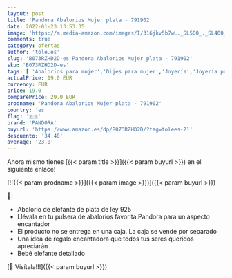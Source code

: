 ```yaml
---
layout: post
title: 'Pandora Abalorios Mujer plata - 791902'
date: 2022-01-23 13:53:35
image: 'https://m.media-amazon.com/images/I/316jkv5b7wL._SL500_._SL400_.jpg'
comments: true
category: ofertas
author: 'tole.es'
slug: 'B073RZHD2D-es Pandora Abalorios Mujer plata - 791902'
sku: 'B073RZHD2D-es'
tags: [ 'Abalorios para mujer','Dijes para mujer','Joyería','Joyería para mujer','pandora', ]
actualPrice: 19.0 EUR
currency: EUR
price: 19.0
comparePrice: 29.0 EUR
prodname: 'Pandora Abalorios Mujer plata - 791902'
country: 'es'
flag: '🇪🇸'
brand: 'PANDORA'
buyurl: 'https://www.amazon.es/dp/B073RZHD2D/?tag=tolees-21'
descuento: '34.48'
average: '23.0'
---
```


Ahora mismo tienes [{{< param title >}}]({{< param buyurl >}}) en el siguiente enlace!

[![{{< param prodname >}}]({{< param image >}})]({{< param buyurl >}})

🔎:

- Abalorio de elefante de plata de ley 925
- Llévala en tu pulsera de abalorios favorita Pandora para un aspecto encantador
- El producto no se entrega en una caja. La caja se vende por separado
- Una idea de regalo encantadora que todos tus seres queridos apreciarán
- Bebé elefante detallado

[🛒 Visítala!!!]({{< param buyurl >}})
